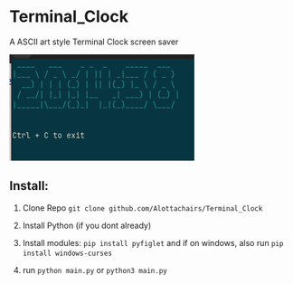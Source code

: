 # Terminal_Clock
A ASCII art style Terminal Clock screen saver

![Example:](ScreenShot.png)

## Install:

1. Clone Repo
`git clone github.com/Alottachairs/Terminal_Clock`

2. Install Python (if you dont already)

3. Install modules:
`pip install pyfiglet` and if on windows, also run `pip install windows-curses`

4. run
`python main.py` or `python3 main.py`

